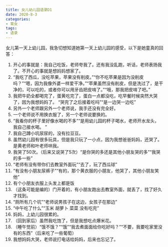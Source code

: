 ```yaml
---
title: 女儿幼儿园语录D1
date: 2020-8-3
categories:
- 育女
tags:
- 语录
---
```


女儿第一天上幼儿园，我急切想知道她第一天上幼儿园的感受，以下是她童真的回答：

1. 开心的事就是：我自己吃饭，老师夸我了。还有我没乱跑，听话，老师表扬我了。不开心的事就是想妈妈想家了。
2. “我吃了西瓜，没吃苹果，苹果没有削皮。”“你不吃苹果是因为没削皮吗？”“嗯，因为我像外婆一样爱干净。”“苹果虽然没有削皮，但是洗过了，是干净的，可以吃的，或者你可以用牙齿把皮啃了。”“哦，那我把皮啃了吧。”
3. 我把牛奶全都喝完了，蛋黄吃完了，蛋白一点都没吃，吃早餐时候突然大哭了，因为我想妈妈了。 “哭完了之后接着吃吗”“是一边哭一边吃”
4. 另外一个老师跟另外一个老师说，我手还没有完全好。
5. 一个老师说不用换衣服了，另一个老师说要换的。 
6. “我看你的杯子里好像水喝的不多”“是用幼儿园的杯子喝水，老师开水龙头，我自己接水喝。 ”
7. 我自己蹲小坑尿尿的，没有拉豆豆。 
8. 虽然幼儿园有很多玩具，但是我只玩了一小点，因为我想爸爸妈妈，还哭了。是黄老师和叶老师哄我。
9. 我哭了50次。（后来又说哭了5次）“是你哭的多还是其他小朋友哭的多”“我哭的多一些” 
10. “老师有没有带你们去教室外面玩”“去了，玩了西瓜球” 
11. “有没有小朋友尿裤子”“有的，那个黄衣服的小朋友，他哭了，其他小朋友笑他”
12. 有个小朋友衣服上头发上都是饭 
13. （这条可能是编的）门开着的，有小朋友跑出去教室外面，就丢了，找了好久才找到。
14. “厕所有几个坑”“老师说男孩子在这边，女孩子在那边” 
15. “中午吃了什么”“玉米 胡萝卜 菜菜 没有吃完”
16. 妈妈，上幼儿园很累的。
17. （回到家后）虽然我吃饱了，但是我想吃点爆米花。 
18. （睡午觉前）“饿不饿？”“饿”“我去煮面面给你吃好吗？”“不要，我要吃家里没有的东西”（后来吃了一些葡萄）
19. 我想妈妈大哭，老师说打电话给妈妈，后来也忘记了。
